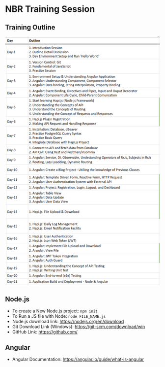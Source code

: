 # NBR Training Session

## Training Outline

![Training Outline](docs/NBR_Training_Outline.png)

## Node.js

- To create a New Node.js project: `npm init`
- To Run a JS file with Node: `node FILE_NAME.js`
- Node.js download link: https://nodejs.org/en/download
- Git Download Link (Windows): https://git-scm.com/download/win
- GitHub Link: https://github.com/

## Angular

- Angular Documentation: https://angular.io/guide/what-is-angular

